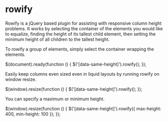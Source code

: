 rowify
======

Rowify is a jQuery based plugin for assisting with responsive column height problems. It works by selecting the container of the elements you would like to equalize, finding the height of its tallest child element, then setting the minimum height of all children to the tallest height. 

To rowify a group of elements, simply select the container wrapping the elements.

$(document).ready(function () {
    $('[data-same-height]').rowify();
});

Easily keep columns even sized even in liquid layouts by running rowify on window resize.

$(window).resize(function () {
    $('[data-same-height]').rowify();
});

You can specify a maximum or minimum height.

$(window).resize(function () {
    $('[data-same-height]').rowify({
      max-height: 400,
      min-height: 100
    });
});
